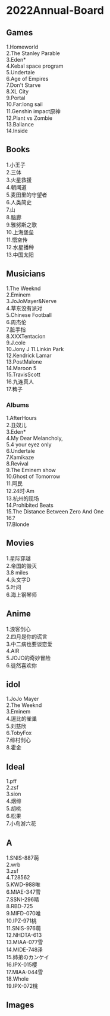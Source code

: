 # 2022Annual-Board

## Games
1.Homeworld  
2.The Stanley Parable  
3.Eden*  
4.Kebal space program  
5.Undertale  
6.Age of Empires  
7.Don't Starve  
8.XL City  
9.Portal  
10.Far:long sail  
11.Genshin impact原神  
12.Plant vs Zombie  
13.Ballance  
14.Inside  

## Books
1.小王子  
2.三体  
3.火星救援  
4.朝闻道  
5.麦田里的守望者  
6.人类简史  
7.山  
8.脑廊  
9.雅努斯之歌  
10.上海堡垒  
11.悟空传  
12.水星播种  
13.中国太阳  
 
## Musicians
1.The Weeknd  
2.Eminem  
3.JoJoMayer&Nerve  
4.草东没有派对  
5.Chinese Football  
6.周杰伦  
7.脏手指  
8.XXXTentacion  
9.J.cole   
10.Jony J
11.Linkin Park  
12.Kendrick Lamar  
13.PostMalone   
14.Maroon 5  
15.TravisScott  
16.九连真人  
17.稗子   

### Albums
1.AfterHours  
2.丑奴儿  
3.Eden*    
4.My Dear Melancholy,  
5.4 your eyez only  
6.Undertale  
7.Kamikaze  
8.Revival   
9.The Eminem show   
10.Ghost of Tomorrow   
11.阿民   
12.24时·Am  
13.杭州的现场  
14.Prohibited Beats  
15.The Distance Between Zero And One  
16.?  
17.Blonde  

## Movies
1.星际穿越  
2.帝国的毁灭  
3.8 miles  
4.头文字D  
5.叶问  
6.海上钢琴师  

## Anime 
1.浪客剑心   
2.四月是你的谎言    
3.中二病也要谈恋爱  
4.AIR  
5.JOJO的奇妙冒险  
6.徒然喜欢你  

## idol
1.JoJo Mayer  
2.The Weeknd  
3.Eminem  
4.逗比的雀巢  
5.刘慈欣  
6.TobyFox  
7.绯村剑心  
8.霍金

## Ideal
1.pff  
2.zsf  
3.sion  
4.烟绯  
5.胡桃  
6.松果  
7.小鸟游六花      

## A
1.SNIS-887萌  
2.wrb  
3.zsf  
4.T28562   
5.KWD-988唯  
6.MIAE-347雪  
7.SSNI-296晴  
8.RBD-725  
9.MIFD-070唯  
10.IPZ-971桃  
11.SNIS-976萌  
12.NHDTA-613  
13.MIAA-077雪  
14.MIDE-748泽  
15.姉弟のカンケイ  
16.IPX-015樱  
17.MIAA-044雪  
18.Whole  
19.IPX-072桃  

## Images  
